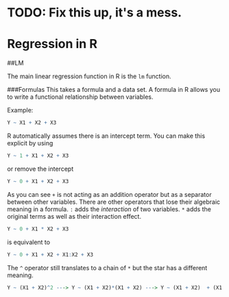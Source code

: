 # TODO: Fix this up, it's a mess.

# Regression in R

##LM

The main linear regression function in R is the `lm` function.  

###Formulas
This takes a formula and a data set.  A formula in R allows you to write a functional relationship between variables.  

Example:
```R
Y ~ X1 + X2 + X3
```

R automatically assumes there  is an intercept term. You can make this explicit by using 

```R
Y ~ 1 + X1 + X2 + X3
```

or remove the intercept

```R
Y ~ 0 + X1 + X2 + X3
```

As you can see `+` is not acting as an addition operator but as a separator between other variables.  There are other operators that lose their algebraic meaning in a formula.  `:` adds the _interaction_ of two variables.  `*` adds the original terms as well as their interaction effect.

```R
Y ~ 0 + X1 * X2 + X3
```

is equivalent to 

```R
Y ~ 0 + X1 + X2 + X1:X2 + X3
```

The `^` operator still translates to a chain of `*` but the star has a different meaning.

```R
Y ~ (X1 + X2)^2 ---> Y ~ (X1 + X2)*(X1 + X2) ---> Y ~ (X1 + X2)  + (X1 + X2):(X1 + X2)
```
